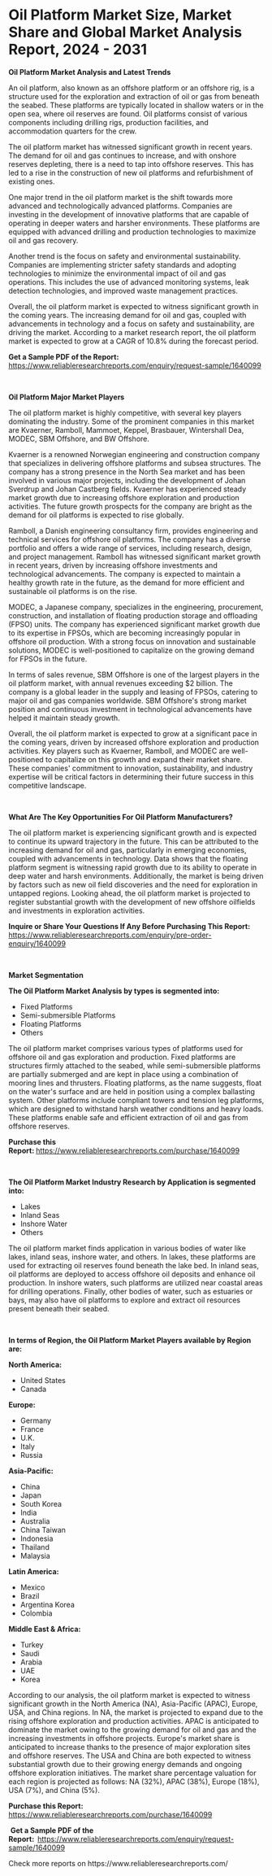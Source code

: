 <p><h1>Oil Platform Market Size, Market Share and Global Market Analysis Report, 2024 - 2031</h1></p><p><strong>Oil Platform Market Analysis and Latest Trends</strong></p>
<p><p>An oil platform, also known as an offshore platform or an offshore rig, is a structure used for the exploration and extraction of oil or gas from beneath the seabed. These platforms are typically located in shallow waters or in the open sea, where oil reserves are found. Oil platforms consist of various components including drilling rigs, production facilities, and accommodation quarters for the crew.</p><p>The oil platform market has witnessed significant growth in recent years. The demand for oil and gas continues to increase, and with onshore reserves depleting, there is a need to tap into offshore reserves. This has led to a rise in the construction of new oil platforms and refurbishment of existing ones.</p><p>One major trend in the oil platform market is the shift towards more advanced and technologically advanced platforms. Companies are investing in the development of innovative platforms that are capable of operating in deeper waters and harsher environments. These platforms are equipped with advanced drilling and production technologies to maximize oil and gas recovery.</p><p>Another trend is the focus on safety and environmental sustainability. Companies are implementing stricter safety standards and adopting technologies to minimize the environmental impact of oil and gas operations. This includes the use of advanced monitoring systems, leak detection technologies, and improved waste management practices.</p><p>Overall, the oil platform market is expected to witness significant growth in the coming years. The increasing demand for oil and gas, coupled with advancements in technology and a focus on safety and sustainability, are driving the market. According to a market research report, the oil platform market is expected to grow at a CAGR of 10.8% during the forecast period.</p></p>
<p><strong>Get a Sample PDF of the Report:&nbsp;</strong> <a href="https://www.reliableresearchreports.com/enquiry/request-sample/1640099">https://www.reliableresearchreports.com/enquiry/request-sample/1640099</a></p>
<p>&nbsp;</p>
<p><strong>Oil Platform Major Market Players</strong></p>
<p><p>The oil platform market is highly competitive, with several key players dominating the industry. Some of the prominent companies in this market are Kvaerner, Ramboll, Mammoet, Keppel, Brasbauer, Wintershall Dea, MODEC, SBM Offshore, and BW Offshore.</p><p>Kvaerner is a renowned Norwegian engineering and construction company that specializes in delivering offshore platforms and subsea structures. The company has a strong presence in the North Sea market and has been involved in various major projects, including the development of Johan Sverdrup and Johan Castberg fields. Kvaerner has experienced steady market growth due to increasing offshore exploration and production activities. The future growth prospects for the company are bright as the demand for oil platforms is expected to rise globally.</p><p>Ramboll, a Danish engineering consultancy firm, provides engineering and technical services for offshore oil platforms. The company has a diverse portfolio and offers a wide range of services, including research, design, and project management. Ramboll has witnessed significant market growth in recent years, driven by increasing offshore investments and technological advancements. The company is expected to maintain a healthy growth rate in the future, as the demand for more efficient and sustainable oil platforms is on the rise.</p><p>MODEC, a Japanese company, specializes in the engineering, procurement, construction, and installation of floating production storage and offloading (FPSO) units. The company has experienced significant market growth due to its expertise in FPSOs, which are becoming increasingly popular in offshore oil production. With a strong focus on innovation and sustainable solutions, MODEC is well-positioned to capitalize on the growing demand for FPSOs in the future.</p><p>In terms of sales revenue, SBM Offshore is one of the largest players in the oil platform market, with annual revenues exceeding $2 billion. The company is a global leader in the supply and leasing of FPSOs, catering to major oil and gas companies worldwide. SBM Offshore's strong market position and continuous investment in technological advancements have helped it maintain steady growth.</p><p>Overall, the oil platform market is expected to grow at a significant pace in the coming years, driven by increased offshore exploration and production activities. Key players such as Kvaerner, Ramboll, and MODEC are well-positioned to capitalize on this growth and expand their market share. These companies' commitment to innovation, sustainability, and industry expertise will be critical factors in determining their future success in this competitive landscape.</p></p>
<p>&nbsp;</p>
<p><strong>What Are The Key Opportunities For Oil Platform Manufacturers?</strong></p>
<p><p>The oil platform market is experiencing significant growth and is expected to continue its upward trajectory in the future. This can be attributed to the increasing demand for oil and gas, particularly in emerging economies, coupled with advancements in technology. Data shows that the floating platform segment is witnessing rapid growth due to its ability to operate in deep water and harsh environments. Additionally, the market is being driven by factors such as new oil field discoveries and the need for exploration in untapped regions. Looking ahead, the oil platform market is projected to register substantial growth with the development of new offshore oilfields and investments in exploration activities.</p></p>
<p><strong>Inquire or Share Your Questions If Any Before Purchasing This Report:</strong> <a href="https://www.reliableresearchreports.com/enquiry/pre-order-enquiry/1640099">https://www.reliableresearchreports.com/enquiry/pre-order-enquiry/1640099</a></p>
<p>&nbsp;</p>
<p><strong>Market Segmentation</strong></p>
<p><strong>The Oil Platform Market Analysis by types is segmented into:</strong></p>
<p><ul><li>Fixed Platforms</li><li>Semi-submersible Platforms</li><li>Floating Platforms</li><li>Others</li></ul></p>
<p><p>The oil platform market comprises various types of platforms used for offshore oil and gas exploration and production. Fixed platforms are structures firmly attached to the seabed, while semi-submersible platforms are partially submerged and are kept in place using a combination of mooring lines and thrusters. Floating platforms, as the name suggests, float on the water's surface and are held in position using a complex ballasting system. Other platforms include compliant towers and tension leg platforms, which are designed to withstand harsh weather conditions and heavy loads. These platforms enable safe and efficient extraction of oil and gas from offshore reserves.</p></p>
<p><strong>Purchase this Report:&nbsp;</strong><a href="https://www.reliableresearchreports.com/purchase/1640099">https://www.reliableresearchreports.com/purchase/1640099</a></p>
<p>&nbsp;</p>
<p><strong>The Oil Platform Market Industry Research by Application is segmented into:</strong></p>
<p><ul><li>Lakes</li><li>Inland Seas</li><li>Inshore Water</li><li>Others</li></ul></p>
<p><p>The oil platform market finds application in various bodies of water like lakes, inland seas, inshore water, and others. In lakes, these platforms are used for extracting oil reserves found beneath the lake bed. In inland seas, oil platforms are deployed to access offshore oil deposits and enhance oil production. In inshore waters, such platforms are utilized near coastal areas for drilling operations. Finally, other bodies of water, such as estuaries or bays, may also have oil platforms to explore and extract oil resources present beneath their seabed.</p></p>
<p>&nbsp;</p>
<p><strong>In terms of Region, the Oil Platform Market Players available by Region are:</strong></p>
<p>
    <p> <strong> North America: </strong>
        <ul>
            <li>United States</li>
            <li>Canada</li>
        </ul>
        </p> 
    <p> <strong> Europe: </strong>
        <ul>
            <li>Germany</li>
            <li>France</li>
            <li>U.K.</li>
            <li>Italy</li>
            <li>Russia</li>
        </ul>
        </p> 
    <p> <strong> Asia-Pacific: </strong>
        <ul>
            <li>China</li>
            <li>Japan</li>
            <li>South Korea</li>
            <li>India</li>
            <li>Australia</li>
            <li>China Taiwan</li>
            <li>Indonesia</li>
            <li>Thailand</li>
            <li>Malaysia</li>
        </ul>
        </p> 
    <p> <strong> Latin America: </strong>
        <ul>
            <li>Mexico</li>
            <li>Brazil</li>
            <li>Argentina Korea</li>
            <li>Colombia</li>
        </ul>
        </p> 
    <p> <strong> Middle East & Africa: </strong>
        <ul>
            <li>Turkey</li>
            <li>Saudi</li>
            <li>Arabia</li>
            <li>UAE</li>
            <li>Korea</li>
        </ul>
    </p>
    </p>
<p><p>According to our analysis, the oil platform market is expected to witness significant growth in the North America (NA), Asia-Pacific (APAC), Europe, USA, and China regions. In NA, the market is projected to expand due to the rising offshore exploration and production activities. APAC is anticipated to dominate the market owing to the growing demand for oil and gas and the increasing investments in offshore projects. Europe's market share is anticipated to increase thanks to the presence of major exploration sites and offshore reserves. The USA and China are both expected to witness substantial growth due to their growing energy demands and ongoing offshore exploration initiatives. The market share percentage valuation for each region is projected as follows: NA (32%), APAC (38%), Europe (18%), USA (7%), and China (5%).</p></p>
<p><strong>Purchase this Report: </strong><a href="https://www.reliableresearchreports.com/purchase/1640099">https://www.reliableresearchreports.com/purchase/1640099</a></p>
<p>&nbsp;<strong>Get a Sample PDF of the Report:&nbsp;&nbsp;</strong><a href="https://www.reliableresearchreports.com/enquiry/request-sample/1640099">https://www.reliableresearchreports.com/enquiry/request-sample/1640099</a></p>
<p><strong></strong></p>
<p>Check more reports on https://www.reliableresearchreports.com/</p>